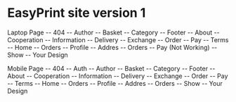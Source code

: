 # EasyPrint site version 1

Laptop Page
  -- 404 
  -- Author
  -- Basket
  -- Category
  -- Footer 
    -- About 
    -- Cooperation 
    -- Information 
      -- Delivery 
      -- Exchange 
      -- Order 
      -- Pay 
      -- Terms 
  -- Home
  -- Orders
  -- Profile 
    -- Addres 
    -- Orders 
    -- Pay (Not Working) 
  -- Show
  -- Your Design

Mobile Page
  -- 404 
  -- Auth 
  -- Author
  -- Basket
  -- Category
  -- Footer 
    -- About 
    -- Cooperation 
    -- Information 
      -- Delivery 
      -- Exchange 
      -- Order 
      -- Pay 
      -- Terms 
  -- Home
  -- Orders
  -- Profile 
    -- Addres 
    -- Orders 
  -- Show
  -- Your Design